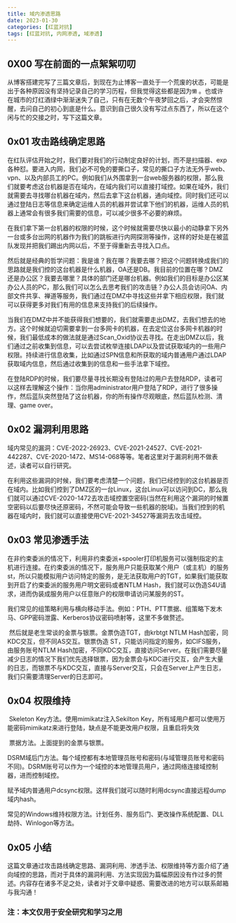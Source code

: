 ```yaml
---
title: 域内渗透思路
date: 2023-01-30
categories: [红蓝对抗]
tags: [红蓝对抗, 内网渗透, 域渗透]
---
```


## 0X00 写在前面的一点絮絮叨叨

​	从博客搭建完写了三篇文章后，到现在为止博客一直处于一个荒废的状态，可能是出于各种原因没有坚持记录自己的学习历程，但我觉得这些都是因为`懒` 。也或许在城市的灯红酒绿中渐渐迷失了自己，只有在无数个午夜梦回之后，才会突然惊醒，去问自己的初心到底是什么。意识到自己很久没有写过点东西了，所以在这个闲与忙的交接之时，写下这篇文章。

## 0x01 攻击路线确定思路

​	在红队评估开始之时，我们要对我们的行动制定良好的计划，而不是扫描器、exp各种怼。要进入内网，我们必不可免的要撕口子，常见的撕口子方法无外乎web、vpn、以及内部员工的PC。例如我们从外围拿到一台web服务器的权限，那么我们就要考虑这台机器是否在域内，在域内我们可以直接打域控。如果在域外，我们就需要去寻找哪台机器在域内，然后去拿下这台机器，通向域控。同时我们还可以通过登陆日志等信息来确定运维人员的机器并尝试拿下他们的机器，运维人员的机器上通常会有很多我们需要的信息，可以减少很多不必要的麻烦。

​	在我们拿下第一台机器的权限的时候，这个时候就需要尽快以最小的动静拿下另外一台或多台出网的机器作为我们的跳板进行内网探测等操作，这样的好处是在被蓝队发现并把我们踢出内网以后，不至于得重新去寻找入口点。

​	然后就是经典的哲学问题：我是谁？我在哪？我要去哪？把这个问题转换成我们的思路就是我们控的这台机器是什么机器，OA还是DB。我目前的位置在哪？DMZ还是办公区？我要去哪里？具体的部门还是哪台机器。例如我们的目标是办公区某办公人员的PC，那么我们可以怎么去思考我们的攻击链？办公人员会访问OA、内部文件共享、禅道等服务，我们通过在DMZ中寻找这些并拿下相应权限，我们就可以获得更多对我们有用的信息来支持我们的后续操作。

​	当我们在DMZ中并不能获得我们想要的，我们就需要走出DMZ，去我们想去的地方。这个时候就迫切需要拿到一台多网卡的机器，在去定位这台多网卡机器的时候，我们最低成本的做法就是通过Scan_Oxid协议去寻找。在走出DMZ以后，我们通过之前收集到信息，可以去尝试枚举连接LDAP以及尝试获取域内的一些用户权限。持续进行信息收集，比如通过SPN信息和所获取的域内普通用户通过LDAP获取域内信息，然后通过收集到的信息和一些手法拿下域控。

​	在登陆RDP的时候，我们要尽量寻找长期没有登陆过的用户去登陆RDP，读者可以这样去理解这个操作：当你用administrator用户登陆了RDP，进行了很多操作，然后蓝队突然登陆了这台机器，你的所有操作尽观眼底，然后蓝队检测、清理、game over。

## 0x02 漏洞利用思路

​	域内常见的漏洞：CVE-2022-26923、CVE-2021-24527、CVE-2021-442287、CVE-2020-1472、MS14-068等等。笔者这里对于漏洞利用不做表述，读者可以自行研究。

​	在利用这些漏洞的时候，我们要考虑清楚一个问题，我们已经控到的这台机器是否在域内。比如我们控到了DMZ区的一台Linux，这台Linux可以访问到DC，那么我们就可以通过CVE-2020-1472去攻击域控置空密码(当然在利用这个漏洞的时候置空密码以后要尽快还原密码，不然可能会导致一些机器的脱域)。当我们控到的机器在域内时，我们就可以直接使用CVE-2021-34527等漏洞去攻击域控。

## 0x03 常见渗透手法

​	在非约束委派的情况下，利用非约束委派+spooler打印机服务可以强制指定的主机进行连接。在约束委派的情况下，服务用户只能获取某个用户（或主机）的服务st，所以只能模拟用户访问特定的服务，是无法获取用户的TGT，如果我们能获取到开启了约束委派的服务用户明文密码或者NTLM Hash，我们就可以伪造S4U请求，进而伪装成服务用户以任意账户的权限申请访问某服务的ST。

​	我们常见的组策略利用与横向移动手法。例如：PTH、PTT票据、组策略下发木马、GPP密码泄露、Kerberos协议密码喷射等，这里不多做赘述。

​	然后就是老生常谈的金票与银票。金票伪造TGT，由krbtgt NTLM Hash加密，同KDC交互，但不同AS交互。银票伪造	ST，只能访问指定的服务，如CIFS服务，由服务账号NTLM Hash加密，不同KDC交互，直接访问Server。在我们需要尽量减少日志的情况下我们优先选择银票，因为金票会与KDC进行交互，会产生大量的日志，而银票不与KDC交互，直接与Server交互，只会在Server上产生日志，我们只需要清理Server的日志即可。

## 0x04 权限维持

​	Skeleton Key方法。使用mimikatz注入Sekilton Key，所有域用户都可以使用万能密码mimikatz来进行登陆，缺点是不能更改用户权限，且重启将失效

​	票据方法。上面提到的金票与银票。

​	DSRM域后门方法。每个域控都有本地管理员账号和密码(与域管理员账号和密码不同)。DSRM账号可以作为一个域控的本地管理员用户，通过网络连接域控制器，进而控制域控。

​	赋予域内普通用户dcsync权限。这样我们就可以随时利用dcsync直接远程dump域内hash。

​	常见的Windows维持权限方法。计划任务、服务后门、更改操作系统配置、DLL劫持、Winlogon等方法。

## 0x05 小结

​	这篇文章通过攻击路线确定思路、漏洞利用、渗透手法、权限维持等方面介绍了通向域控的思路，而对于具体的漏洞利用、方法实现因为篇幅原因没有作过多的赘述。内容存在诸多不足之处，读者对于文章中疑惑、需要改进的地方可以联系邮箱与我沟通！

### 注：本文仅用于安全研究和学习之用